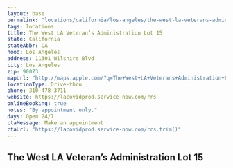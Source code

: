 ```yaml
---
layout: base
permalink: "locations/california/los-angeles/the-west-la-veterans-administration-lot-15/"
tags: locations
title: The West LA Veteran’s Administration Lot 15
state: California
stateAbbr: CA
hood: Los Angeles
address: 11301 Wilshire Blvd
city: Los Angeles
zip: 90073
mapUrl: "http://maps.apple.com/?q=The+West+LA+Veterans+Administration+Lot+15&address=11301+Wilshire+Blvd,Los+Angeles,California,90073"
locationType: Drive-thru
phone: 310-478-3711
website: https://lacovidprod.service-now.com/rrs
onlineBooking: true
notes: "By appointment only."
days: Open 24/7
ctaMessage: Make an appointment
ctaUrl: "https://lacovidprod.service-now.com/rrs.trim()"
---
```

## The West LA Veteran’s Administration Lot 15
